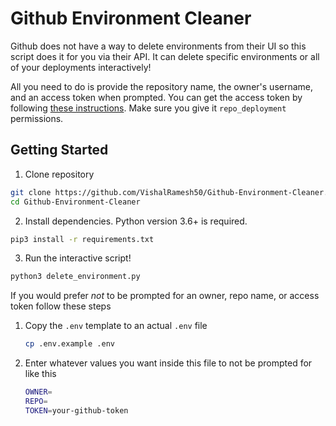 # Github Environment Cleaner

Github does not have a way to delete environments from their UI so this script does it for you via their API. It can delete specific environments or all of your deployments interactively!

All you need to do is provide the repository name, the owner's username, and an access token when prompted. You can get the access token by following [these instructions](https://help.github.com/en/github/authenticating-to-github/creating-a-personal-access-token). Make sure you give it `repo_deployment` permissions.

## Getting Started

1. Clone repository

```sh
git clone https://github.com/VishalRamesh50/Github-Environment-Cleaner.git
cd Github-Environment-Cleaner
```

2. Install dependencies. Python version 3.6+ is required.

```sh
pip3 install -r requirements.txt
```

3. Run the interactive script!

```sh
python3 delete_environment.py
```

If you would prefer _not_ to be prompted for an owner, repo name, or access token follow these steps

1. Copy the `.env` template to an actual `.env` file

    ```sh
    cp .env.example .env
    ```

2. Enter whatever values you want inside this file to not be prompted for like this
    ```sh
    OWNER=
    REPO=
    TOKEN=your-github-token
    ```
